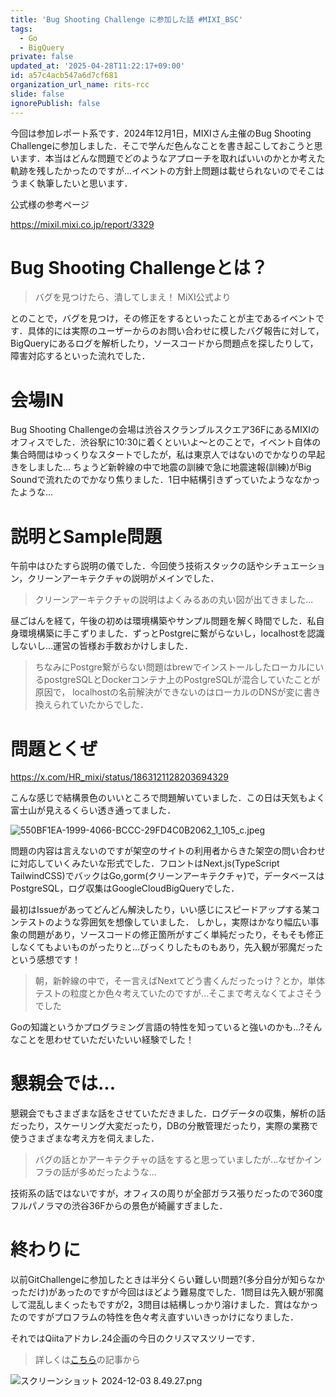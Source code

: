 ```yaml
---
title: 'Bug Shooting Challenge に参加した話 #MIXI_BSC'
tags:
  - Go
  - BigQuery
private: false
updated_at: '2025-04-28T11:22:17+09:00'
id: a57c4acb547a6d7cf681
organization_url_name: rits-rcc
slide: false
ignorePublish: false
---
```

今回は参加レポート系です．2024年12月1日，MIXIさん主催のBug Shooting Challengeに参加しました．そこで学んだ色んなことを書き起こしておこうと思います．本当はどんな問題でどのようなアプローチを取ればいいのかとか考えた軌跡を残したかったのですが...イベントの方針上問題は載せられないのでそこはうまく執筆したいと思います．

公式様の参考ページ

https://mixil.mixi.co.jp/report/3329

# Bug Shooting Challengeとは？

> バグを見つけたら、潰してしまえ！
> MiXI公式より

とのことで，バグを見つけ，その修正をするといったことが主であるイベントです．具体的には実際のユーザーからのお問い合わせに模したバグ報告に対して，BigQueryにあるログを解析したり，ソースコードから問題点を探したりして，障害対応するといった流れでした．

# 会場IN
Bug Shooting Challengeの会場は渋谷スクランブルスクエア36FにあるMIXIのオフィスでした．渋谷駅に10:30に着くといいよ〜とのことで，イベント自体の集合時間はゆっくりなスタートでしたが，私は東京人ではないのでかなりの早起きをしました...
ちょうど新幹線の中で地震の訓練で急に地震速報(訓練)がBig Soundで流れたのでかなり焦りました．1日中結構引きずっていたようななかったような...

# 説明とSample問題
午前中はひたすら説明の儀でした．今回使う技術スタックの話やシチュエーション，クリーンアーキテクチャの説明がメインでした．

> クリーンアーキテクチャの説明はよくみるあの丸い図が出てきました...

昼ごはんを経て，午後の初めは環境構築やサンプル問題を解く時間でした．私自身環境構築に手こずりました．ずっとPostgreに繋がらないし，localhostを認識しないし...運営の皆様お手数おかけしました．

> ちなみにPostgre繋がらない問題はbrewでインストールしたローカルにいるpostgreSQLとDockerコンテナ上のPostgreSQLが混合していたことが原因で，
> localhostの名前解決ができないのはローカルのDNSが変に書き換えられていたからでした．

# 問題とくぜ

https://x.com/HR_mixi/status/1863121128203694329

こんな感じで結構景色のいいところで問題解いていました．この日は天気もよく富士山が見えるくらい透き通ってました．

![550BF1EA-1999-4066-BCCC-29FD4C0B2062_1_105_c.jpeg](https://qiita-image-store.s3.ap-northeast-1.amazonaws.com/0/3757442/b516c68e-3a0a-5373-c4d6-ba8b486b042b.jpeg)

問題の内容は言えないのですが架空のサイトの利用者からきた架空の問い合わせに対応していくみたいな形式でした．フロントはNext.js(TypeScript TailwindCSS)でバックはGo,gorm(クリーンアーキテクチャ)で，データベースはPostgreSQL，ログ収集はGoogleCloudBigQueryでした．

最初はIssueがあってどんどん解決したり，いい感じにスピードアップする某コンテストのような雰囲気を想像していました．
しかし，実際はかなり幅広い事象の問題があり，ソースコードの修正箇所がすごく単純だったり，そもそも修正しなくてもよいものがったりと...びっくりしたものもあり，先入観が邪魔だったという感想です！

> 朝，新幹線の中で，そー言えばNextてどう書くんだったっけ？とか，単体テストの粒度とか色々考えていたのですが...そこまで考えなくてよさそうでした

Goの知識というかプログラミング言語の特性を知っていると強いのかも...?そんなことを思わせていただいたいい経験でした！

# 懇親会では...
懇親会でもさまざまな話をさせていただきました．ログデータの収集，解析の話だったり，スケーリング大変だったり，DBの分散管理だったり，実際の業務で使うさまざまな考え方を伺えました．

> バグの話とかアーキテクチャの話をすると思っていましたが...なぜかインフラの話が多めだったような...

技術系の話ではないですが，オフィスの周りが全部ガラス張りだったので360度フルパノラマの渋谷36Fからの景色が綺麗すぎました．

# 終わりに
以前GitChallengeに参加したときは半分くらい難しい問題?(多分自分が知らなかっただけ)があったのですが今回はほどよう難易度でした．1問目は先入観が邪魔して混乱しまくったもですが2，3問目は結構しっかり溶けました．賞はなかったのですがプロフラムの特性を色々考え直すいいきっかけになりました．


それではQiitaアドカレ.24企画の今日のクリスマスツリーです．

> 詳しくは[こちら](https://qiita.com/JavaLangRuntimeException/items/1f4a6febf957f522ba45)の記事から

![スクリーンショット 2024-12-03 8.49.27.png](https://qiita-image-store.s3.ap-northeast-1.amazonaws.com/0/3757442/6ea995bd-6c40-2aa9-c2a3-2b81fa83fe0e.png)
